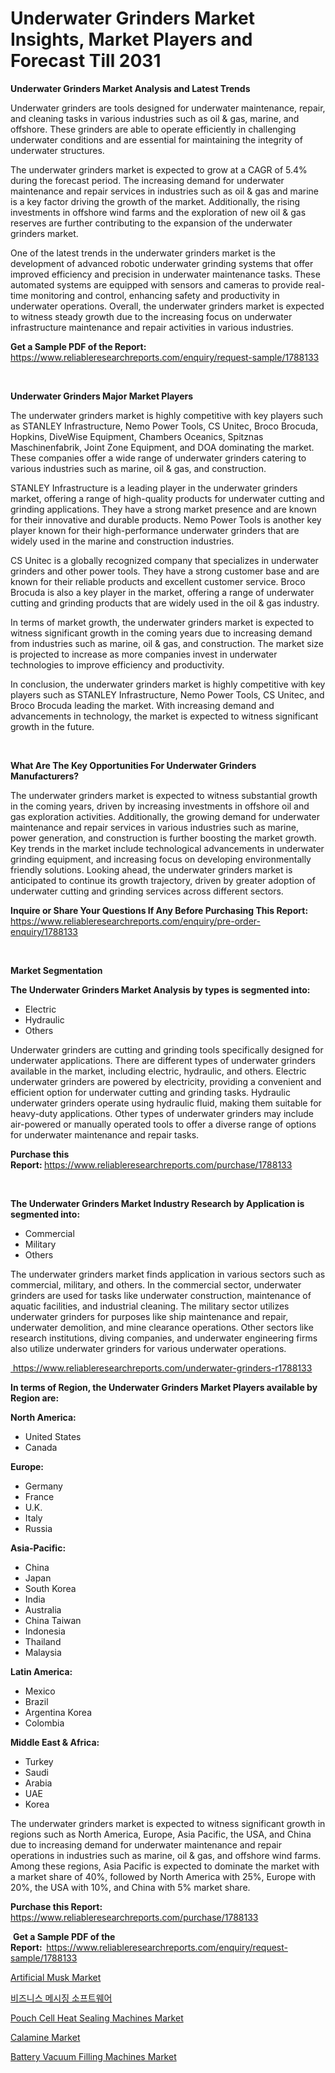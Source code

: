 <p><h1>Underwater Grinders Market Insights, Market Players and Forecast Till 2031</h1></p><p><strong>Underwater Grinders Market Analysis and Latest Trends</strong></p>
<p><p>Underwater grinders are tools designed for underwater maintenance, repair, and cleaning tasks in various industries such as oil & gas, marine, and offshore. These grinders are able to operate efficiently in challenging underwater conditions and are essential for maintaining the integrity of underwater structures.</p><p>The underwater grinders market is expected to grow at a CAGR of 5.4% during the forecast period. The increasing demand for underwater maintenance and repair services in industries such as oil & gas and marine is a key factor driving the growth of the market. Additionally, the rising investments in offshore wind farms and the exploration of new oil & gas reserves are further contributing to the expansion of the underwater grinders market.</p><p>One of the latest trends in the underwater grinders market is the development of advanced robotic underwater grinding systems that offer improved efficiency and precision in underwater maintenance tasks. These automated systems are equipped with sensors and cameras to provide real-time monitoring and control, enhancing safety and productivity in underwater operations. Overall, the underwater grinders market is expected to witness steady growth due to the increasing focus on underwater infrastructure maintenance and repair activities in various industries.</p></p>
<p><strong>Get a Sample PDF of the Report:&nbsp;</strong> <a href="https://www.reliableresearchreports.com/enquiry/request-sample/1788133">https://www.reliableresearchreports.com/enquiry/request-sample/1788133</a></p>
<p>&nbsp;</p>
<p><strong>Underwater Grinders Major Market Players</strong></p>
<p><p>The underwater grinders market is highly competitive with key players such as STANLEY Infrastructure, Nemo Power Tools, CS Unitec, Broco Brocuda, Hopkins, DiveWise Equipment, Chambers Oceanics, Spitznas Maschinenfabrik, Joint Zone Equipment, and DOA dominating the market. These companies offer a wide range of underwater grinders catering to various industries such as marine, oil & gas, and construction.</p><p>STANLEY Infrastructure is a leading player in the underwater grinders market, offering a range of high-quality products for underwater cutting and grinding applications. They have a strong market presence and are known for their innovative and durable products. Nemo Power Tools is another key player known for their high-performance underwater grinders that are widely used in the marine and construction industries.</p><p>CS Unitec is a globally recognized company that specializes in underwater grinders and other power tools. They have a strong customer base and are known for their reliable products and excellent customer service. Broco Brocuda is also a key player in the market, offering a range of underwater cutting and grinding products that are widely used in the oil & gas industry.</p><p>In terms of market growth, the underwater grinders market is expected to witness significant growth in the coming years due to increasing demand from industries such as marine, oil & gas, and construction. The market size is projected to increase as more companies invest in underwater technologies to improve efficiency and productivity.</p><p>In conclusion, the underwater grinders market is highly competitive with key players such as STANLEY Infrastructure, Nemo Power Tools, CS Unitec, and Broco Brocuda leading the market. With increasing demand and advancements in technology, the market is expected to witness significant growth in the future.</p></p>
<p>&nbsp;</p>
<p><strong>What Are The Key Opportunities For Underwater Grinders Manufacturers?</strong></p>
<p><p>The underwater grinders market is expected to witness substantial growth in the coming years, driven by increasing investments in offshore oil and gas exploration activities. Additionally, the growing demand for underwater maintenance and repair services in various industries such as marine, power generation, and construction is further boosting the market growth. Key trends in the market include technological advancements in underwater grinding equipment, and increasing focus on developing environmentally friendly solutions. Looking ahead, the underwater grinders market is anticipated to continue its growth trajectory, driven by greater adoption of underwater cutting and grinding services across different sectors.</p></p>
<p><strong>Inquire or Share Your Questions If Any Before Purchasing This Report:</strong> <a href="https://www.reliableresearchreports.com/enquiry/pre-order-enquiry/1788133">https://www.reliableresearchreports.com/enquiry/pre-order-enquiry/1788133</a></p>
<p>&nbsp;</p>
<p><strong>Market Segmentation</strong></p>
<p><strong>The Underwater Grinders Market Analysis by types is segmented into:</strong></p>
<p><ul><li>Electric</li><li>Hydraulic</li><li>Others</li></ul></p>
<p><p>Underwater grinders are cutting and grinding tools specifically designed for underwater applications. There are different types of underwater grinders available in the market, including electric, hydraulic, and others. Electric underwater grinders are powered by electricity, providing a convenient and efficient option for underwater cutting and grinding tasks. Hydraulic underwater grinders operate using hydraulic fluid, making them suitable for heavy-duty applications. Other types of underwater grinders may include air-powered or manually operated tools to offer a diverse range of options for underwater maintenance and repair tasks.</p></p>
<p><strong>Purchase this Report:&nbsp;</strong><a href="https://www.reliableresearchreports.com/purchase/1788133">https://www.reliableresearchreports.com/purchase/1788133</a></p>
<p>&nbsp;</p>
<p><strong>The Underwater Grinders Market Industry Research by Application is segmented into:</strong></p>
<p><ul><li>Commercial</li><li>Military</li><li>Others</li></ul></p>
<p><p>The underwater grinders market finds application in various sectors such as commercial, military, and others. In the commercial sector, underwater grinders are used for tasks like underwater construction, maintenance of aquatic facilities, and industrial cleaning. The military sector utilizes underwater grinders for purposes like ship maintenance and repair, underwater demolition, and mine clearance operations. Other sectors like research institutions, diving companies, and underwater engineering firms also utilize underwater grinders for various underwater operations.</p></p>
<p><a href="https://www.reliableresearchreports.com/underwater-grinders-r1788133">&nbsp;https://www.reliableresearchreports.com/underwater-grinders-r1788133</a></p>
<p><strong>In terms of Region, the Underwater Grinders Market Players available by Region are:</strong></p>
<p>
    <p> <strong> North America: </strong>
        <ul>
            <li>United States</li>
            <li>Canada</li>
        </ul>
        </p> 
    <p> <strong> Europe: </strong>
        <ul>
            <li>Germany</li>
            <li>France</li>
            <li>U.K.</li>
            <li>Italy</li>
            <li>Russia</li>
        </ul>
        </p> 
    <p> <strong> Asia-Pacific: </strong>
        <ul>
            <li>China</li>
            <li>Japan</li>
            <li>South Korea</li>
            <li>India</li>
            <li>Australia</li>
            <li>China Taiwan</li>
            <li>Indonesia</li>
            <li>Thailand</li>
            <li>Malaysia</li>
        </ul>
        </p> 
    <p> <strong> Latin America: </strong>
        <ul>
            <li>Mexico</li>
            <li>Brazil</li>
            <li>Argentina Korea</li>
            <li>Colombia</li>
        </ul>
        </p> 
    <p> <strong> Middle East & Africa: </strong>
        <ul>
            <li>Turkey</li>
            <li>Saudi</li>
            <li>Arabia</li>
            <li>UAE</li>
            <li>Korea</li>
        </ul>
    </p>
    </p>
<p><p>The underwater grinders market is expected to witness significant growth in regions such as North America, Europe, Asia Pacific, the USA, and China due to increasing demand for underwater maintenance and repair operations in industries such as marine, oil & gas, and offshore wind farms. Among these regions, Asia Pacific is expected to dominate the market with a market share of 40%, followed by North America with 25%, Europe with 20%, the USA with 10%, and China with 5% market share.</p></p>
<p><strong>Purchase this Report: </strong><a href="https://www.reliableresearchreports.com/purchase/1788133">https://www.reliableresearchreports.com/purchase/1788133</a></p>
<p>&nbsp;<strong>Get a Sample PDF of the Report:&nbsp;&nbsp;</strong><a href="https://www.reliableresearchreports.com/enquiry/request-sample/1788133">https://www.reliableresearchreports.com/enquiry/request-sample/1788133</a></p>
<p><strong></strong></p>
<p><p><a href="https://issuu.com/reportprime-2/docs/artificial-musk-market-size-2030.pptx">Artificial Musk Market</a></p><p><a href="https://github.com/TrevorKruvalis5678/Market-Research-Report-List-1/blob/main/951933738134.md">비즈니스 메시징 소프트웨어</a></p><p><a href="https://github.com/elizabethdagraca/Market-Research-Report-List-3/blob/main/pouch-cell-heat-sealing-machines-market.md">Pouch Cell Heat Sealing Machines Market</a></p><p><a href="https://issuu.com/reportprime-2/docs/calamine-market-size-2030.pptx">Calamine Market</a></p><p><a href="https://github.com/zjyglelu/Market-Research-Report-List-2/blob/main/battery-vacuum-filling-machines-market.md">Battery Vacuum Filling Machines Market</a></p></p>